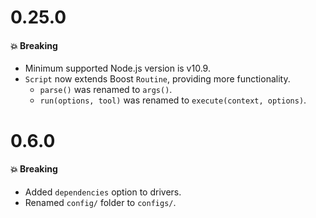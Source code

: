 # 0.25.0

#### 💥 Breaking

- Minimum supported Node.js version is v10.9.
- `Script` now extends Boost `Routine`, providing more functionality.
  - `parse()` was renamed to `args()`.
  - `run(options, tool)` was renamed to `execute(context, options)`.

# 0.6.0

#### 💥 Breaking

- Added `dependencies` option to drivers.
- Renamed `config/` folder to `configs/`.
